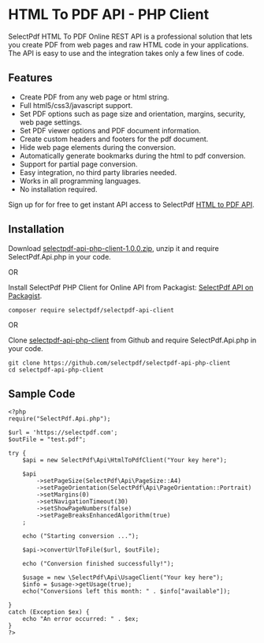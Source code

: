 # HTML To PDF API - PHP Client

SelectPdf HTML To PDF Online REST API is a professional solution that lets you create PDF from web pages and raw HTML code in your applications. The API is easy to use and the integration takes only a few lines of code.

## Features

* Create PDF from any web page or html string.
* Full html5/css3/javascript support.
* Set PDF options such as page size and orientation, margins, security, web page settings.
* Set PDF viewer options and PDF document information.
* Create custom headers and footers for the pdf document.
* Hide web page elements during the conversion.
* Automatically generate bookmarks during the html to pdf conversion.
* Support for partial page conversion.
* Easy integration, no third party libraries needed.
* Works in all programming languages.
* No installation required.

Sign up for for free to get instant API access to SelectPdf [HTML to PDF API](https://selectpdf.com/html-to-pdf-api/).

## Installation

Download [selectpdf-api-php-client-1.0.0.zip](https://github.com/selectpdf/selectpdf-api-php-client/releases/download/1.0.0/selectpdf-api-php-client-1.0.0.zip), unzip it and require SelectPdf.Api.php in your code.

OR

Install SelectPdf PHP Client for Online API from Packagist: [SelectPdf API on Packagist](https://packagist.org/packages/selectpdf/selectpdf-api-client).

```
composer require selectpdf/selectpdf-api-client
```

OR

Clone [selectpdf-api-php-client](https://github.com/selectpdf/selectpdf-api-php-client) from Github and require SelectPdf.Api.php in your code.

```
git clone https://github.com/selectpdf/selectpdf-api-php-client
cd selectpdf-api-php-client
```

## Sample Code

```
<?php
require("SelectPdf.Api.php");

$url = 'https://selectpdf.com';
$outFile = "test.pdf";

try {
    $api = new SelectPdf\Api\HtmlToPdfClient("Your key here");

    $api
        ->setPageSize(SelectPdf\Api\PageSize::A4)
        ->setPageOrientation(SelectPdf\Api\PageOrientation::Portrait)
        ->setMargins(0)
        ->setNavigationTimeout(30)
        ->setShowPageNumbers(false)
        ->setPageBreaksEnhancedAlgorithm(true)
    ;

    echo ("Starting conversion ...");
    
    $api->convertUrlToFile($url, $outFile);

    echo ("Conversion finished successfully!");

    $usage = new \SelectPdf\Api\UsageClient("Your key here");
    $info = $usage->getUsage(true);
    echo("Conversions left this month: " . $info["available"]);

}
catch (Exception $ex) {
	echo "An error occurred: " . $ex;
}
?>
```
